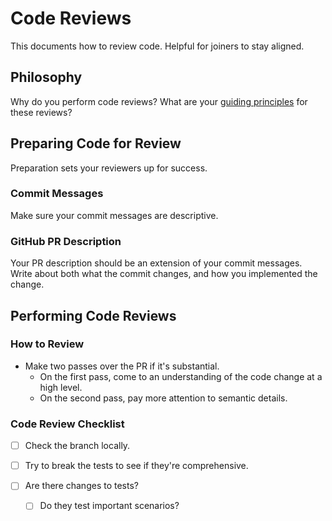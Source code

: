 # Code Reviews

This documents how to review code. Helpful for joiners to stay aligned.

## Philosophy

Why do you perform code reviews? What are your [guiding principles](https://chiamakaikeanyi.dev/code-review-that-helps/) for these reviews?

## Preparing Code for Review

Preparation sets your reviewers up for success.

### Commit Messages

Make sure your commit messages are descriptive.

### GitHub PR Description

Your PR description should be an extension of your commit messages. Write about both what the commit changes, and how you implemented the change.

## Performing Code Reviews

### How to Review

-   Make two passes over the PR if it's substantial.
    -   On the first pass, come to an understanding of the code change at a high level.
    -   On the second pass, pay more attention to semantic details.

### Code Review Checklist

-   [ ] Check the branch locally.
-   [ ] Try to break the tests to see if they're comprehensive.

-   [ ] Are there changes to tests?
    -   [ ] Do they test important scenarios?
